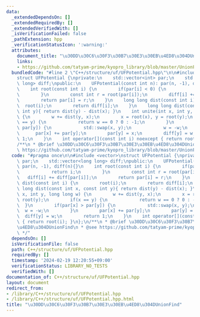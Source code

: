 ```yaml
---
data:
  _extendedDependsOn: []
  _extendedRequiredBy: []
  _extendedVerifiedWith: []
  _isVerificationFailed: false
  _pathExtension: hpp
  _verificationStatusIcon: ':warning:'
  attributes:
    document_title: "\u30DD\u30C6\u30F3\u30B7\u30E3\u30EB\u4ED8\u304DUnionFind"
    links:
    - https://github.com/tatyam-prime/kyopro_library/blob/master/UnionFind.cpp
  bundledCode: "#line 2 \"C++/structure/uf/UFPotential.hpp\"\n\n#include <vector>\n\
    struct UFPotential {\nprivate:\n    std::vector<int> par;\n    std::vector<long\
    \ long> diff;\npublic:\n    UFPotential(const int n): par(n, -1), diff(n){}\n\
    \    int root(const int i) {\n        if(par[i] < 0) {\n            return i;\n\
    \        }\n        const int r = root(par[i]);\n        diff[i] += diff[par[i]];\n\
    \        return par[i] = r;\n    }\n    long long dist(const int i) {\n      \
    \  root(i);\n        return diff[i];\n    }\n    long long dist(const int x, const\
    \ int y){ return dist(y) - dist(x); }\n    int unite(int x, int y, long long w)\
    \ {\n        w += dist(y, x);\n        x = root(x), y = root(y);\n        if(x\
    \ == y) {\n            return w == 0 ? 0 : -1;\n        }\n        if(par[x] >\
    \ par[y]) {\n            std::swap(x, y);\n            w = -w;\n        }\n  \
    \      par[x] += par[y];\n        par[y] = x;\n        diff[y] = w;\n        return\
    \ 1;\n    }\n    int operator[](const int i) noexcept { return root(i); }\n};\n\
    /**\n * @brief \u30DD\u30C6\u30F3\u30B7\u30E3\u30EB\u4ED8\u304DUnionFind\n * @see\
    \ https://github.com/tatyam-prime/kyopro_library/blob/master/UnionFind.cpp\n */\n"
  code: "#pragma once\n\n#include <vector>\nstruct UFPotential {\nprivate:\n    std::vector<int>\
    \ par;\n    std::vector<long long> diff;\npublic:\n    UFPotential(const int n):\
    \ par(n, -1), diff(n){}\n    int root(const int i) {\n        if(par[i] < 0) {\n\
    \            return i;\n        }\n        const int r = root(par[i]);\n     \
    \   diff[i] += diff[par[i]];\n        return par[i] = r;\n    }\n    long long\
    \ dist(const int i) {\n        root(i);\n        return diff[i];\n    }\n    long\
    \ long dist(const int x, const int y){ return dist(y) - dist(x); }\n    int unite(int\
    \ x, int y, long long w) {\n        w += dist(y, x);\n        x = root(x), y =\
    \ root(y);\n        if(x == y) {\n            return w == 0 ? 0 : -1;\n      \
    \  }\n        if(par[x] > par[y]) {\n            std::swap(x, y);\n          \
    \  w = -w;\n        }\n        par[x] += par[y];\n        par[y] = x;\n      \
    \  diff[y] = w;\n        return 1;\n    }\n    int operator[](const int i) noexcept\
    \ { return root(i); }\n};\n/**\n * @brief \u30DD\u30C6\u30F3\u30B7\u30E3\u30EB\
    \u4ED8\u304DUnionFind\n * @see https://github.com/tatyam-prime/kyopro_library/blob/master/UnionFind.cpp\n\
    \ */"
  dependsOn: []
  isVerificationFile: false
  path: C++/structure/uf/UFPotential.hpp
  requiredBy: []
  timestamp: '2024-02-19 12:20:55+09:00'
  verificationStatus: LIBRARY_NO_TESTS
  verifiedWith: []
documentation_of: C++/structure/uf/UFPotential.hpp
layout: document
redirect_from:
- /library/C++/structure/uf/UFPotential.hpp
- /library/C++/structure/uf/UFPotential.hpp.html
title: "\u30DD\u30C6\u30F3\u30B7\u30E3\u30EB\u4ED8\u304DUnionFind"
---
```

